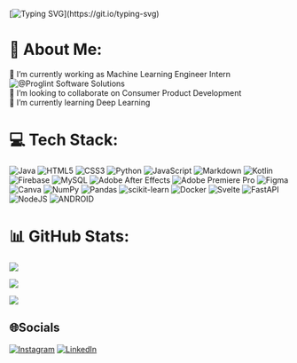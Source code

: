 [![Typing SVG](https://readme-typing-svg.demolab.com?font=Poppins&duration=3000&pause=1000&color=6CC644&center=true&vCenter=true&width=435&lines=Welcome+Buddy;Rion+Dsilva+Here+!!!;Hope+you+will+takeaway+something+...)](https://git.io/typing-svg)

# 💫 About Me:

🔭 I’m currently working as Machine Learning Engineer Intern ![@Proglint Software Solutions](https://www.proglint.com/)<br>👯 I’m looking to collaborate on Consumer Product Development<br>🌱 I’m currently learning Deep Learning<br>


# 💻 Tech Stack:

![Java](https://img.shields.io/badge/java-%23ED8B00.svg?style=flat&logo=java&logoColor=white) ![HTML5](https://img.shields.io/badge/html5-%23E34F26.svg?style=flat&logo=html5&logoColor=white) ![CSS3](https://img.shields.io/badge/css3-%231572B6.svg?style=flat&logo=css3&logoColor=white) ![Python](https://img.shields.io/badge/python-3670A0?style=flat&logo=python&logoColor=ffdd54) ![JavaScript](https://img.shields.io/badge/javascript-%23323330.svg?style=flat&logo=javascript&logoColor=%23F7DF1E) ![Markdown](https://img.shields.io/badge/markdown-%23000000.svg?style=flat&logo=markdown&logoColor=white) ![Kotlin](https://img.shields.io/badge/kotlin-%230095D5.svg?style=flat&logo=kotlin&logoColor=white) ![Firebase](https://img.shields.io/badge/firebase-%23039BE5.svg?style=flat&logo=firebase) ![MySQL](https://img.shields.io/badge/mysql-%2300f.svg?style=flat&logo=mysql&logoColor=white) ![Adobe After Effects](https://img.shields.io/badge/Adobe%20After%20Effects-9999FF.svg?style=flat&logo=Adobe%20After%20Effects&logoColor=white) ![Adobe Premiere Pro](https://img.shields.io/badge/Adobe%20Premiere%20Pro-9999FF.svg?style=flat&logo=Adobe%20Premiere%20Pro&logoColor=white) 	![Figma](https://img.shields.io/badge/figma-%23F24E1E.svg?style=flat&logo=figma&logoColor=white) ![Canva](https://img.shields.io/badge/Canva-%2300C4CC.svg?style=flat&logo=Canva&logoColor=white) ![NumPy](https://img.shields.io/badge/numpy-%23013243.svg?style=flat&logo=numpy&logoColor=white) ![Pandas](https://img.shields.io/badge/pandas-%23150458.svg?style=flat&logo=pandas&logoColor=white) ![scikit-learn](https://img.shields.io/badge/scikit--learn-%23F7931E.svg?style=flat&logo=scikit-learn&logoColor=white) ![Docker](https://img.shields.io/badge/docker-%230db7ed.svg?style=flat&logo=docker&logoColor=white) ![Svelte](https://img.shields.io/badge/svelte-%23f1413d.svg?style=flat&logo=svelte&logoColor=white) ![FastAPI](https://img.shields.io/badge/FastAPI-005571?style=flat&logo=fastapi) ![NodeJS](https://img.shields.io/badge/node.js-6DA55F?style=flat&logo=node.js&logoColor=white) ![ANDROID](https://img.shields.io/badge/android-%2320232a.svg?style=flat&logo=android&logoColor=%a4c639)


# 📊 GitHub Stats:

![](https://github-readme-stats.vercel.app/api?username=RionDsilvaCS&theme=dark&hide_border=false&include_all_commits=false&count_private=false)


![](https://github-readme-streak-stats.herokuapp.com/?user=RionDsilvaCS&theme=dark&hide_border=false)


![](https://github-readme-stats.vercel.app/api/top-langs/?username=RionDsilvaCS&theme=dark&hide_border=false&include_all_commits=false&count_private=false&layout=compact)


## 🌐Socials

[![Instagram](https://img.shields.io/badge/Instagram-%23E4405F.svg?logo=Instagram&logoColor=white)](https://www.instagram.com/rion_dsilva/) [![LinkedIn](https://img.shields.io/badge/LinkedIn-%230077B5.svg?logo=linkedin&logoColor=white)](https://www.linkedin.com/in/rion-dsilva-043464229/) 
